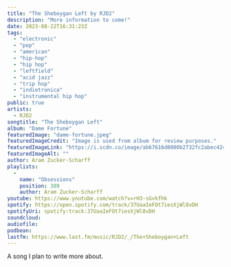 ```yaml
---
title: "The Sheboygan Left by RJD2"
description: "More information to come!"
date: 2023-08-22T16:31:23Z
tags:
  - "electronic"
  - "pop"
  - "american"
  - "hip-hop"
  - "hip hop"
  - "leftfield"
  - "acid jazz"
  - "trip hop"
  - "indietronica"
  - "instrumental hip hop"
public: true
artists:
  - RJD2
songtitle: "The Sheboygan Left"
album: "Dame Fortune"
featuredImage: "dame-fortune.jpeg"
featuredImageCredit: "Image is used from album for review purposes."
featuredImageLink: "https://i.scdn.co/image/ab67616d0000b2732fc2abec424f2add74535274"
featuredImageAlt: ""
author: Aram Zucker-Scharff
playlists:
  -
    name: "Obsessions"
    position: 389
    author: Aram Zucker-Scharff
youtube: https://www.youtube.com/watch?v=rH3-sGvkfhk
spotify: https://open.spotify.com/track/37UaaIeFOt7iesXjWl8vDH
spotifyUri: spotify:track:37UaaIeFOt7iesXjWl8vDH
soundcloud:
audiofile:
podbean:
lastfm: https://www.last.fm/music/RJD2/_/The+Sheboygan+Left
---
```


A song I plan to write more about.
		